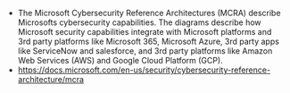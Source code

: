 - The Microsoft Cybersecurity Reference Architectures (MCRA) describe Microsofts cybersecurity capabilities. The diagrams describe how Microsoft security capabilities integrate with Microsoft platforms and 3rd party platforms like Microsoft 365, Microsoft Azure, 3rd party apps like ServiceNow and salesforce, and 3rd party platforms like Amazon Web Services (AWS) and Google Cloud Platform (GCP).
- https://docs.microsoft.com/en-us/security/cybersecurity-reference-architecture/mcra